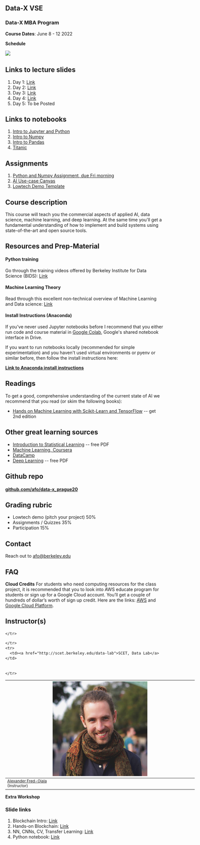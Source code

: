 ## Data-X VSE

### Data-X MBA Program

**Course Dates**: June 8 - 12 2022

**Schedule**

![](https://alex.fo/data-x-mba-prague/assets/imgs/syllabus.png)

## Links to lecture slides

1. Day 1: [Link](https://docs.google.com/presentation/d/1PS6J-ubZkI3f3Uy1lbTlK0uZy831OAccJb46XbeMByg/edit?usp=sharing)
2. Day 2: [Link](https://docs.google.com/presentation/d/1bbRQTKF7OyRpFQL0lFQGQGq8lRC2T7yu0mpcXYIM_do/edit?usp=sharing)
3. Day 3: [Link](https://docs.google.com/presentation/d/1vFYB3jEyA9r0uECjc1NxC_YwV9ggp85X4-Fxb64mUSQ/edit?usp=sharing)
4. Day 4: [Link](https://docs.google.com/presentation/d/1bJZXJOxkLo79xW1DSBWzUG06wp0qWCqPcEIcwVr8Mv8/edit?usp=sharing)
5. Day 5: To be Posted

## Links to notebooks

1. [Intro to Jupyter and Python](https://github.com/afo/data-x_prague20/blob/master/01-intro/python-jupyter-basics_shortest.ipynb)
2. [Intro to Numpy](https://colab.research.google.com/drive/1oJI2b6t8KFtFoIjKtq3-g7R9rCeFIYot?usp=sharing)
3. [Intro to Pandas](https://colab.research.google.com/drive/1b1ad0-3c-oKy0hKwYGOh-M556GbBKSA6?usp=sharing)
4. [Titanic](https://colab.research.google.com/drive/1YKHJMmaRMyc8NrUo2uGTvb3NxUJu7CY_?usp=sharing)

## Assignments

1. [Python and Numpy Assignment, due Fri morning](https://colab.research.google.com/drive/1MQ15IKXXh_7RtaP0WKQ0gd6PuKgCN3yg?usp=sharing)
2. [AI Use-case Canvas](http://bit.ly/mbabai)
3. [Lowtech Demo Template](https://docs.google.com/presentation/d/1SJ4GldIKZeqo0rpNG-QyUjkzlBAXi08I1Pa-vEONz1Y/edit#slide=id.p1)

## Course description
This course will teach you the commercial aspects of applied AI, data science, machine learning, and deep learning. At the same time you'll get a fundamental understanding of how to implement and build systems using state-of-the-art and open source tools.

## Resources and Prep-Material

#### Python training

Go through the training videos offered by Berkeley Institute for Data Science (BIDS): [Link](https://bids.berkeley.edu/news/python-boot-camp-fall-2016-training-videos-available-online)


#### Machine Learning Theory

Read through this excellent non-technical overview of Machine Learning and Data science: [Link](https://vas3k.com/blog/machine_learning/)


#### Install Instructions (Anaconda)

If you've never used Jupyter notebooks before I recommend that you either run code and course material in [Google Colab](https://colab.research.google.com/), Google's shared notebook interface in Drive.

If you want to run notebooks locally (recommended for simple experimentation) and you haven't used virtual environments or pyenv or similar before, then follow the install instructions here:

**[Link to Anaconda install instructions](https://bit.ly/L2L-install)**



## Readings

To get a good, comprehensive understanding of the current state of AI we recommend that you read (or skim the following books):

* [Hands on Machine Learning with Scikit-Learn and TensorFlow](https://learning.oreilly.com/library/view/hands-on-machine-learning/9781492032632/) -- get 2nd edition

## Other great learning sources

* [Introduction to Statistical Learning](http://faculty.marshall.usc.edu/gareth-james/ISL/ISLR%20Seventh%20Printing.pdf) -- free PDF
* [Machine Learning, Coursera](https://www.coursera.org/learn/machine-learning)
* [DataCamp](https://www.datacamp.com/)
* [Deep Learning](http://www.deeplearningbook.org/) -- free PDF

## Github repo

#### [github.com/afo/data-x_prague20](https://github.com/afo/data-x_prague20)


## Grading rubric

- Lowtech demo (pitch your project) 50%
- Assignments / Quizzes 35%
- Participation 15%


## Contact

Reach out to afo@berkeley.edu


## FAQ


**Cloud Credits**
For students who need computing resources for the class project, it is recommended that you to look into AWS educate program for students or sign up for a Google Cloud account. You’ll get a couple of hundreds of dollar’s worth of sign up credit. Here are the links: [AWS](https://aws.amazon.com/education/awseducate/apply/) and [Google Cloud Platform](https://cloud.google.com/free/).


## Instructor(s)

<table style="table-layout: fixed; font-size: 88%; width:600px;">
  <thead>
    <tr>
      <th style="width: 10%;"><img src="assets/imgs/alex.jpg" alt="Alexander Fred-Ojala" style="width:300px"></th>


    </tr>
  </thead>
  <tbody>
    <tr>
      <td><a href="https://alex.fo/">Alexander Fred-Ojala</a> <br>(Instructor)</td>


    </tr>
    <tr>
      <td><a href="http://scet.berkeley.edu/data-lab">SCET, Data Lab</a></td>


    </tr>
  </tbody>
</table>


**Extra Workshop**

### Slide links

1. Blockchain Intro: [Link](https://docs.google.com/presentation/d/18XoFGnb4M3-Bx56_NXn9J05LTqysoAyGmGhyurVOqX8/edit?usp=sharing)
2. Hands-on Blockchain: [Link](https://docs.google.com/presentation/d/1j3YSFVZhGsMS6_NdR08lyLogaZ9UCHMU4aSrfvbLaCM/edit?usp=sharing)
3. NN, CNNs, CV, Transfer Learning: [Link](https://docs.google.com/presentation/d/1UUhMseMj7XWnPcFuijCcMF3huRzfwIqkQUerWKWWkQw/edit?usp=sharing)
4. Python notebook: [Link](https://colab.research.google.com/drive/1T6VC8z1OyXnfoq_Pv6IcixwmEgZMjpYa?usp=sharing)